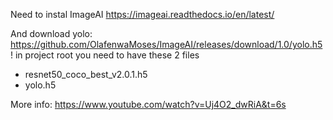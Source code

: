 Need to instal ImageAI
https://imageai.readthedocs.io/en/latest/

And download yolo:
https://github.com/OlafenwaMoses/ImageAI/releases/download/1.0/yolo.h5
! in project root you need to have these 2 files 
- resnet50_coco_best_v2.0.1.h5
- yolo.h5

More info:
https://www.youtube.com/watch?v=Uj4O2_dwRiA&t=6s
